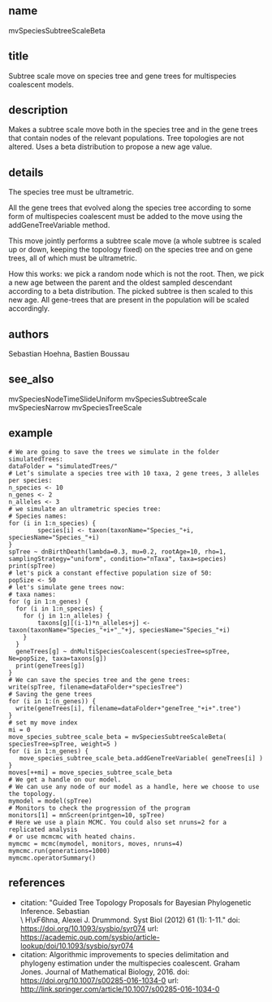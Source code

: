 ## name
mvSpeciesSubtreeScaleBeta
## title
Subtree scale move on species tree and gene trees for multispecies coalescent models.
## description
Makes a subtree scale move both in the species tree and in the gene trees that contain nodes of the relevant populations. Tree topologies are not altered. Uses a beta distribution to propose a new age value.
## details
The species tree must be ultrametric.

All the gene trees that evolved along the species tree according to some form of multispecies coalescent must be added to the move using the addGeneTreeVariable method.

This move jointly performs a subtree scale move (a whole subtree is scaled up or down, keeping the topology fixed) on the species tree and on gene trees, all of which must be ultrametric.

How this works: we pick a random node which is not the root.
Then, we pick a new age between the parent and the oldest sampled descendant according to a beta distribution.
The picked subtree is then scaled to this new age.
All gene-trees that are present in the population will be scaled accordingly.

## authors
Sebastian Hoehna, Bastien Boussau
## see_also
mvSpeciesNodeTimeSlideUniform
mvSpeciesSubtreeScale
mvSpeciesNarrow
mvSpeciesTreeScale
## example
	# We are going to save the trees we simulate in the folder simulatedTrees:
	dataFolder = "simulatedTrees/" 
	# Let’s simulate a species tree with 10 taxa, 2 gene trees, 3 alleles per species:
	n_species <- 10
	n_genes <- 2
	n_alleles <- 3
	# we simulate an ultrametric species tree:
	# Species names:
	for (i in 1:n_species) {
	        species[i] <- taxon(taxonName="Species_"+i, speciesName="Species_"+i)
	}
	spTree ~ dnBirthDeath(lambda=0.3, mu=0.2, rootAge=10, rho=1, samplingStrategy="uniform", condition="nTaxa", taxa=species)
	print(spTree)
	# let's pick a constant effective population size of 50:
	popSize <- 50
	# let's simulate gene trees now:
	# taxa names:
	for (g in 1:n_genes) {
	  for (i in 1:n_species) {
	    for (j in 1:n_alleles) {
	        taxons[g][(i-1)*n_alleles+j] <- taxon(taxonName="Species_"+i+"_"+j, speciesName="Species_"+i)
	    }
	  }
	  geneTrees[g] ~ dnMultiSpeciesCoalescent(speciesTree=spTree, Ne=popSize, taxa=taxons[g])
	  print(geneTrees[g])
	}
	# We can save the species tree and the gene trees: 
	write(spTree, filename=dataFolder+"speciesTree")
	# Saving the gene trees
	for (i in 1:(n_genes)) {
	  write(geneTrees[i], filename=dataFolder+"geneTree_"+i+".tree")
	}
	# set my move index
	mi = 0
	move_species_subtree_scale_beta = mvSpeciesSubtreeScaleBeta( speciesTree=spTree, weight=5 )
	for (i in 1:n_genes) {
	   move_species_subtree_scale_beta.addGeneTreeVariable( geneTrees[i] )
	}
	moves[++mi] = move_species_subtree_scale_beta
	# We get a handle on our model.
	# We can use any node of our model as a handle, here we choose to use the topology.
	mymodel = model(spTree)
	# Monitors to check the progression of the program
	monitors[1] = mnScreen(printgen=10, spTree)
	# Here we use a plain MCMC. You could also set nruns=2 for a replicated analysis
	# or use mcmcmc with heated chains.
	mymcmc = mcmc(mymodel, monitors, moves, nruns=4)
	mymcmc.run(generations=1000)
	mymcmc.operatorSummary()
	
## references
- citation: "Guided Tree Topology Proposals for Bayesian Phylogenetic Inference. Sebastian\
    \ H\xF6hna, Alexei J. Drummond. Syst Biol (2012) 61 (1): 1-11."
  doi: https://doi.org/10.1093/sysbio/syr074
  url: https://academic.oup.com/sysbio/article-lookup/doi/10.1093/sysbio/syr074
- citation: Algorithmic improvements to species delimitation and phylogeny estimation
    under the multispecies coalescent. Graham Jones.  Journal of Mathematical Biology,
    2016.
  doi: https://doi.org/10.1007/s00285-016-1034-0
  url: http://link.springer.com/article/10.1007/s00285-016-1034-0

